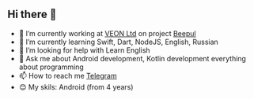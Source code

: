 ## Hi there 👋

* 🔭 I’m currently working at [VEON Ltd](https://www.veon.com) on project [Beepul](https://play.google.com/store/apps/details?id=com.olsoft.mats.prod)
* 🌱 I’m currently learning Swift, Dart, NodeJS, English, Russian
* 👀 I’m looking for help with Learn English
* 💬 Ask me about Android development, Kotlin development everything about programming
* 📫 How to reach me [Telegram](https://t.me/fozilbek_imomov)
* 😊 My skils: Android (from 4 years)
<!---
FozilbekImomov/FozilbekImomov is a ✨ special ✨ repository because its `README.md` (this file) appears on your GitHub profile.
You can click the Preview link to take a look at your changes.
--->
